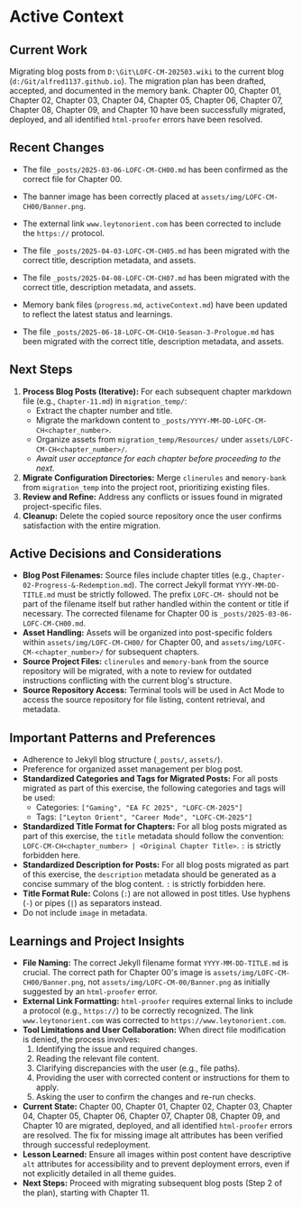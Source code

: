 # Active Context

## Current Work
Migrating blog posts from `D:\Git\LOFC-CM-202503.wiki` to the current blog (`d:/Git/alfred1137.github.io`). The migration plan has been drafted, accepted, and documented in the memory bank. Chapter 00, Chapter 01, Chapter 02, Chapter 03, Chapter 04, Chapter 05, Chapter 06, Chapter 07, Chapter 08, Chapter 09, and Chapter 10 have been successfully migrated, deployed, and all identified `html-proofer` errors have been resolved.

## Recent Changes
- The file `_posts/2025-03-06-LOFC-CM-CH00.md` has been confirmed as the correct file for Chapter 00.
- The banner image has been correctly placed at `assets/img/LOFC-CM-CH00/Banner.png`.
- The external link `www.leytonorient.com` has been corrected to include the `https://` protocol.

- The file `_posts/2025-04-03-LOFC-CM-CH05.md` has been migrated with the correct title, description metadata, and assets.
- The file `_posts/2025-04-08-LOFC-CM-CH07.md` has been migrated with the correct title, description metadata, and assets.
- Memory bank files (`progress.md`, `activeContext.md`) have been updated to reflect the latest status and learnings.

- The file `_posts/2025-06-18-LOFC-CM-CH10-Season-3-Prologue.md` has been migrated with the correct title, description metadata, and assets.

## Next Steps
1.  **Process Blog Posts (Iterative):** For each subsequent chapter markdown file (e.g., `Chapter-11.md`) in `migration_temp/`:
    *   Extract the chapter number and title.
    *   Migrate the markdown content to `_posts/YYYY-MM-DD-LOFC-CM-CH<chapter_number>`.
    *   Organize assets from `migration_temp/Resources/` under `assets/LOFC-CM-CH<chapter_number>/`.
    *   *Await user acceptance for each chapter before proceeding to the next.*
2.  **Migrate Configuration Directories:** Merge `clinerules` and `memory-bank` from `migration_temp` into the project root, prioritizing existing files.
3.  **Review and Refine:** Address any conflicts or issues found in migrated project-specific files.
4.  **Cleanup:** Delete the copied source repository once the user confirms satisfaction with the entire migration.

## Active Decisions and Considerations
- **Blog Post Filenames:** Source files include chapter titles (e.g., `Chapter-02-Progress-&-Redemption.md`). The correct Jekyll format `YYYY-MM-DD-TITLE.md` must be strictly followed. The prefix `LOFC-CM-` should not be part of the filename itself but rather handled within the content or title if necessary. The corrected filename for Chapter 00 is `_posts/2025-03-06-LOFC-CM-CH00.md`.
- **Asset Handling:** Assets will be organized into post-specific folders within `assets/img/LOFC-CM-CH00/` for Chapter 00, and `assets/img/LOFC-CM-<chapter_number>/` for subsequent chapters.
- **Source Project Files:** `clinerules` and `memory-bank` from the source repository will be migrated, with a note to review for outdated instructions conflicting with the current blog's structure.
- **Source Repository Access:** Terminal tools will be used in Act Mode to access the source repository for file listing, content retrieval, and metadata.

## Important Patterns and Preferences
- Adherence to Jekyll blog structure (`_posts/`, `assets/`).
- Preference for organized asset management per blog post.
- **Standardized Categories and Tags for Migrated Posts:** For all posts migrated as part of this exercise, the following categories and tags will be used:
    - Categories: `["Gaming", "EA FC 2025", "LOFC-CM-2025"]`
    - Tags: `["Leyton Orient", "Career Mode", "LOFC-CM-2025"]`
- **Standardized Title Format for Chapters:** For all blog posts migrated as part of this exercise, the `title` metadata should follow the convention: `LOFC-CM-CH<chapter_number> | <Original Chapter Title>`. `:` is strictly forbidden here.
- **Standardized Description for Posts:** For all blog posts migrated as part of this exercise, the `description` metadata should be generated as a concise summary of the blog content. `:` is strictly forbidden here.
- **Title Format Rule:** Colons (`:`) are not allowed in post titles. Use hyphens (`-`) or pipes (`|`) as separators instead.
- Do not include `image` in metadata.

## Learnings and Project Insights
- **File Naming:** The correct Jekyll filename format `YYYY-MM-DD-TITLE.md` is crucial. The correct path for Chapter 00's image is `assets/img/LOFC-CM-CH00/Banner.png`, not `assets/img/LOFC-CM-00/Banner.png` as initially suggested by an `html-proofer` error.
- **External Link Formatting:** `html-proofer` requires external links to include a protocol (e.g., `https://`) to be correctly recognized. The link `www.leytonorient.com` was corrected to `https://www.leytonorient.com`.
- **Tool Limitations and User Collaboration:** When direct file modification is denied, the process involves:
    1.  Identifying the issue and required changes.
    2.  Reading the relevant file content.
    3.  Clarifying discrepancies with the user (e.g., file paths).
    4.  Providing the user with corrected content or instructions for them to apply.
    5.  Asking the user to confirm the changes and re-run checks.
- **Current State:** Chapter 00, Chapter 01, Chapter 02, Chapter 03, Chapter 04, Chapter 05, Chapter 06, Chapter 07, Chapter 08, Chapter 09, and Chapter 10 are migrated, deployed, and all identified `html-proofer` errors are resolved. The fix for missing image alt attributes has been verified through successful redeployment.
- **Lesson Learned:** Ensure all images within post content have descriptive `alt` attributes for accessibility and to prevent deployment errors, even if not explicitly detailed in all theme guides.
- **Next Steps:** Proceed with migrating subsequent blog posts (Step 2 of the plan), starting with Chapter 11.
